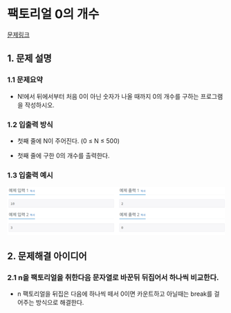 # 팩토리얼 0의 개수
[문제링크](https://www.acmicpc.net/problem/1676)

## 1. 문제 설명

### 1.1 문제요약
- N!에서 뒤에서부터 처음 0이 아닌 숫자가 나올 때까지 0의 개수를 구하는 프로그램을 작성하시오.


### 1.2 입출력 방식 
- 첫째 줄에 N이 주어진다. (0 ≤ N ≤ 500)

- 첫째 줄에 구한 0의 개수를 출력한다.

### 1.3 입출력 예시
<img src='입출력예시.jpg'>

## 2. 문제해결 아이디어

### 2.1 n을 팩토리얼을 취한다음 문자열로 바꾼뒤 뒤집어서 하나씩 비교한다.
- n 팩토리얼을 뒤집은 다음에 하나씩 떼서 0이면 카운트하고 아닐때는 break를 걸어주는 방식으로 해결한다.